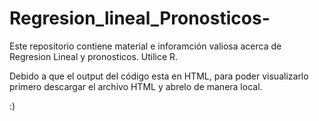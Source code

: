# Regresion_lineal_Pronosticos-
Este repositorio contiene material e inforamción valiosa acerca de Regresion Lineal y pronosticos. Utilice R. 

Debido a que el output del código esta en HTML, para poder visualizarlo primero descargar el archivo HTML y abrelo de manera local. 

:)
